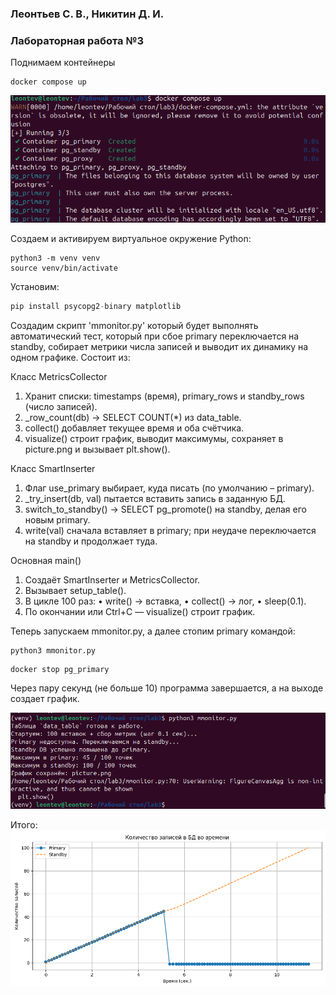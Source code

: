 ### Леонтьев С. В., Никитин Д. И. 
### Лабораторная работа №3


Поднимаем контейнеры
```shell
docker compose up
```
![](pic/1.png)

Создаем и активируем виртуальное окружение Python:

```shell
python3 -m venv venv
source venv/bin/activate
```
Установим:
```python
pip install psycopg2-binary matplotlib
```
Создадим скрипт 'mmonitor.py' который будет выполнять автоматический тест, который при сбое primary переключается на standby, собирает метрики числа записей и выводит их динамику на одном графике. Состоит из:

Класс MetricsCollector
1.	Хранит списки: timestamps (время), primary_rows и standby_rows (число записей).
2.	_row_count(db) → SELECT COUNT(*) из data_table.
3.	collect() добавляет текущее время и оба счётчика.
4.	visualize() строит график, выводит максимумы, сохраняет в picture.png и вызывает plt.show().

Класс SmartInserter
1.	Флаг use_primary выбирает, куда писать (по умолчанию – primary).
2.	_try_insert(db, val) пытается вставить запись в заданную БД.
3.	switch_to_standby() → SELECT pg_promote() на standby, делая его новым primary.
4.	write(val) сначала вставляет в primary; при неудаче переключается на standby и продолжает туда.

Основная main()
1.	Создаёт SmartInserter и MetricsCollector.
2.	Вызывает setup_table().
3.	В цикле 100 раз:
    •	write() → вставка,
    •	collect() → лог,
    •	sleep(0.1).
4. По окончании или Ctrl+C — visualize() строит график.



Теперь запускаем mmonitor.py, а далее стопим primary командой:
```shell
python3 mmonitor.py
```
```shell
docker stop pg_primary
```
Через пару секунд (не больше 10) программа завершается, а на выходе создает график. 

![](pic/2.png)

Итого:
![](pic/picture.png)
